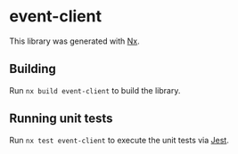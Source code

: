 # event-client

This library was generated with [Nx](https://nx.dev).

## Building

Run `nx build event-client` to build the library.

## Running unit tests

Run `nx test event-client` to execute the unit tests via [Jest](https://jestjs.io).
